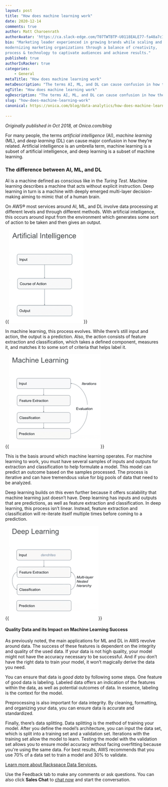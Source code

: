 ```yaml
---
layout: post
title: "How does machine learning work"
date: 2020-12-14
comments: true
author: Matt Charoenrath
authorAvatar: 'https://ca.slack-edge.com/T07TWTBTP-U0118EALE77-fa48a7c11b02-72'
bio: "Marketing leader experienced in growing brands while scaling and 
modernizing marketing organizations through a balance of creativity, 
process & technology to captivate audiences and achieve results."
published: true
authorIsRacker: true
categories:
    - General
metaTitle: "How does machine learning work"
metaDescription: "The terms AI, ML, and DL can cause confusion in how they’re related. Artificial intelligence is an umbrella term in this case, with machine learning being a subset of AI, and deep learning being a subset of machine learning."
ogTitle: "How does machine learning work"
ogDescription: "The terms AI, ML, and DL can cause confusion in how they’re related. Artificial intelligence is an umbrella term in this case, with machine learning being a subset of AI, and deep learning being a subset of machine learning."
slug: "how-does-machine-learning-work"
canonical: https://onica.com/blog/data-analytics/how-does-machine-learning-work/

---
```


*Originally published in Oct 2018, at Onica.com/blog*

For many people, the terms *artificial intelligence* (AI),
*machine learning* (ML), and *deep learning* (DL) can cause major confusion in how
they’re related. Artificial intelligence is an umbrella term, machine learning
is a subset of artificial intelligence, and deep learning is a subset of machine learning. 

<!--more-->

### The difference between AI, ML, and DL

AI is a machine defined as conscious like in the *Turing Test*. Machine learning
describes a machine that acts without explicit instruction. Deep learning in turn is
a machine with deeply emerged multi-layer decision-making aiming to mimic that of a
human brain.

On AWS&reg; most services around AI, ML, and DL involve data processing at different
levels and through different methods. With artificial intelligence, this occurs
around input from the environment which generates some sort of action to be taken and
then gives an output.

{{<img src="picture1.png" title="" alt="">}}

In machine learning, this process evolves. While there’s still input and
action, the output is a prediction. Also, the action consists of feature extraction
and classification, which takes a defined component, measures it, and matches
it to some sort of criteria that helps label it.

{{<img src="picture2.png" title="" alt="">}}

This is the basis around which machine learning operates. For machine learning
to work, you must have several samples of inputs and outputs for extraction
and classification to help formulate a model. This model can predict an outcome
based on the samples processed. The process is iterative and can have tremendous
value for big pools of data that need to be analyzed. 

Deep learning builds on this even further because it offers scalability that
machine learning just doesn’t have. Deep learning has inputs and outputs
that are predictions, as well as feature extraction and classification. In
deep learning, this process isn’t linear. Instead, feature extraction and
classification will re-iterate itself multiple times before coming to a prediction.

{{<img src="picture3.png" title="" alt="">}}

#### Quality Data and its Impact on Machine Learning Success

As previously noted, the main applications for ML and DL in AWS revolve
around data. The success of these features is dependent on the integrity and
quality of the used data. If your data is not high quality, your model might
not have the accuracy necessary to be successful. And if you don’t have
the right data to train your model, it won’t magically derive the data you need.

You can ensure that data is *good data* by following some steps. One feature of
good data is labeling. Labeled data offers an indication of the features within the data, as
well as potential outcomes of data. In essence, labeling is the context for the model. 

Preprocessing is also important for data integrity. By cleaning, formatting, and
organizing your data, you can ensure data is accurate and standardized. 

Finally, there’s data splitting. Data splitting is the method of training
your model. After you define the model’s architecture, you can input the
data set, which is split into a training set and a validation set. Iterations
with the training set allow the model to learn. Testing the model with the validation
set allows you to ensure model accuracy without facing overfitting because
you're using the same data. For best results, AWS recommends that you use 70% of a
data set to train a model and 30% to validate.

<a class="cta red" id="cta" href="https://www.rackspace.com/professional-services/data">Learn more about Rackspace Data Services.</a>

Use the Feedback tab to make any comments or ask questions. You can also click
**Sales Chat** to [chat now](https://www.rackspace.com/) and start the conversation.



